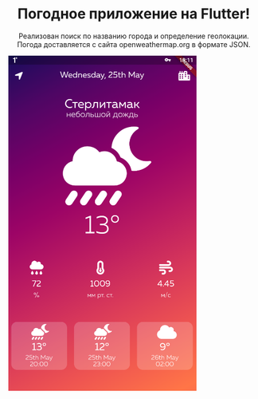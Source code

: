 <h1 align="center">Погодное приложение на Flutter!</h1>

<p align="center">Реализован поиск по названию города и определение геолокации.
Погода доставляется с сайта openweathermap.org в формате JSON.</p>

![Image alt](https://github.com/kirillvikhlyaev/weatherApp/raw/main/screenshots/main_screen.png)
